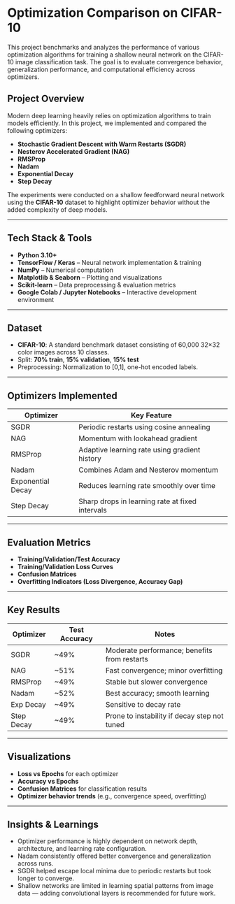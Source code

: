 # Optimization Comparison on CIFAR-10

This project benchmarks and analyzes the performance of various optimization algorithms for training a shallow neural network on the CIFAR-10 image classification task. The goal is to evaluate convergence behavior, generalization performance, and computational efficiency across optimizers.

## Project Overview

Modern deep learning heavily relies on optimization algorithms to train models efficiently. In this project, we implemented and compared the following optimizers:

- **Stochastic Gradient Descent with Warm Restarts (SGDR)**
- **Nesterov Accelerated Gradient (NAG)**
- **RMSProp**
- **Nadam**
- **Exponential Decay**
- **Step Decay**

The experiments were conducted on a shallow feedforward neural network using the **CIFAR-10** dataset to highlight optimizer behavior without the added complexity of deep models.

---

## Tech Stack & Tools

- **Python 3.10+**
- **TensorFlow / Keras** – Neural network implementation & training
- **NumPy** – Numerical computation
- **Matplotlib & Seaborn** – Plotting and visualizations
- **Scikit-learn** – Data preprocessing & evaluation metrics
- **Google Colab / Jupyter Notebooks** – Interactive development environment

---

## Dataset

- **CIFAR-10**: A standard benchmark dataset consisting of 60,000 32×32 color images across 10 classes.
- Split: **70% train**, **15% validation**, **15% test**
- Preprocessing: Normalization to [0,1], one-hot encoded labels.

---

## Optimizers Implemented

| Optimizer                | Key Feature                                      |
|--------------------------|--------------------------------------------------|
| SGDR                     | Periodic restarts using cosine annealing         |
| NAG                      | Momentum with lookahead gradient                 |
| RMSProp                  | Adaptive learning rate using gradient history    |
| Nadam                   | Combines Adam and Nesterov momentum              |
| Exponential Decay        | Reduces learning rate smoothly over time        |
| Step Decay               | Sharp drops in learning rate at fixed intervals  |

---

## Evaluation Metrics

- **Training/Validation/Test Accuracy**
- **Training/Validation Loss Curves**
- **Confusion Matrices**
- **Overfitting Indicators (Loss Divergence, Accuracy Gap)**

---

## Key Results

| Optimizer      | Test Accuracy | Notes                                       |
|----------------|---------------|---------------------------------------------|
| SGDR           | ~49%          | Moderate performance; benefits from restarts |
| NAG            | ~51%          | Fast convergence; minor overfitting         |
| RMSProp        | ~49%          | Stable but slower convergence               |
| Nadam          | ~52%          | Best accuracy; smooth learning              |
| Exp Decay      | ~49%          | Sensitive to decay rate                     |
| Step Decay     | ~49%          | Prone to instability if decay step not tuned |

---

## Visualizations

- **Loss vs Epochs** for each optimizer
- **Accuracy vs Epochs**
- **Confusion Matrices** for classification results
- **Optimizer behavior trends** (e.g., convergence speed, overfitting)

---

## Insights & Learnings

- Optimizer performance is highly dependent on network depth, architecture, and learning rate configuration.
- Nadam consistently offered better convergence and generalization across runs.
- SGDR helped escape local minima due to periodic restarts but took longer to converge.
- Shallow networks are limited in learning spatial patterns from image data — adding convolutional layers is recommended for future work.

